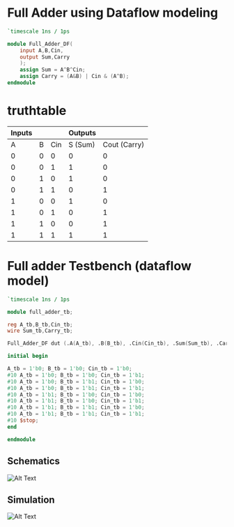 # Full Adder using Dataflow modeling
```verilog
`timescale 1ns / 1ps

module Full_Adder_DF(
    input A,B,Cin,
    output Sum,Carry
    );
    assign Sum = A^B^Cin;
    assign Carry = (A&B) | Cin & (A^B);
endmodule
```

# truthtable

| Inputs |   |     | Outputs |              |
|--------|---|-----|---------|--------------|
| A      | B | Cin | S (Sum) | Cout (Carry) |
| 0      | 0 | 0   | 0       | 0            |
| 0      | 0 | 1   | 1       | 0            |
| 0      | 1 | 0   | 1       | 0            |
| 0      | 1 | 1   | 0       | 1            |
| 1      | 0 | 0   | 1       | 0            |
| 1      | 0 | 1   | 0       | 1            |
| 1      | 1 | 0   | 0       | 1            |
| 1      | 1 | 1   | 1       | 1            |


# Full adder Testbench (dataflow model)

```verilog
`timescale 1ns / 1ps

module full_adder_tb;

reg A_tb,B_tb,Cin_tb;
wire Sum_tb,Carry_tb;

Full_Adder_DF dut (.A(A_tb), .B(B_tb), .Cin(Cin_tb), .Sum(Sum_tb), .Carry(Carry_tb) );

initial begin

A_tb = 1'b0; B_tb = 1'b0; Cin_tb = 1'b0;
#10 A_tb = 1'b0; B_tb = 1'b0; Cin_tb = 1'b1;
#10 A_tb = 1'b0; B_tb = 1'b1; Cin_tb = 1'b0;
#10 A_tb = 1'b0; B_tb = 1'b1; Cin_tb = 1'b1;
#10 A_tb = 1'b1; B_tb = 1'b0; Cin_tb = 1'b0;
#10 A_tb = 1'b1; B_tb = 1'b0; Cin_tb = 1'b1;
#10 A_tb = 1'b1; B_tb = 1'b1; Cin_tb = 1'b0;
#10 A_tb = 1'b1; B_tb = 1'b1; Cin_tb = 1'b1;
#10 $stop;
end

endmodule

```

## Schematics
![Alt Text](https://i.ibb.co/hgQ01V1/FA.png)

## Simulation
![Alt Text](https://i.ibb.co/6BF4BMC/FA_Sim.png)
